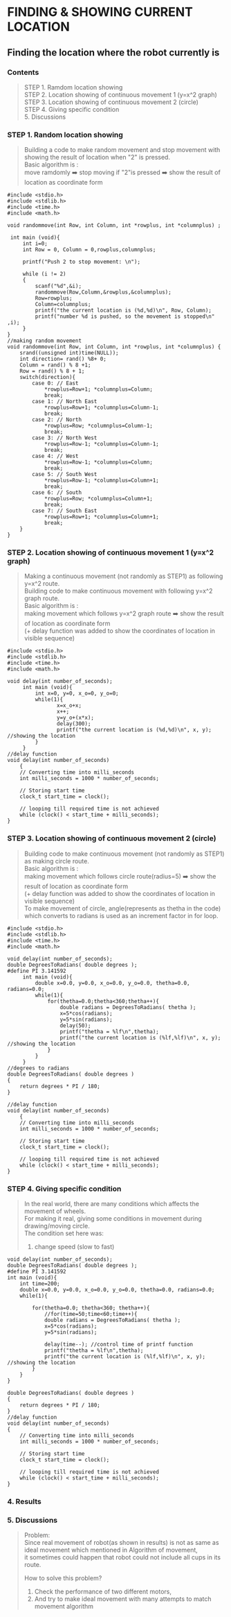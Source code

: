 

FINDING & SHOWING CURRENT LOCATION
===
Finding the location where the robot currently is
---
### Contents
>STEP 1. Ramdom location showing   
>STEP 2. Location showing of continuous movement 1 (y=x^2 graph)     
>STEP 3. Location showing of continuous movement 2 (circle)  
>STEP 4. Giving specific condition  
>5. Discussions  

### STEP 1. Random location showing
> Building a code to make random movement and stop movement with showing the result of location when "2" is pressed.  
> Basic algorithm is :  
> move ramdomly ➡️ stop moving if "2"is pressed ➡️ show the result of location as coordinate form  
~~~
#include <stdio.h>
#include <stdlib.h>
#include <time.h>
#include <math.h>

void randommove(int Row, int Column, int *rowplus, int *columnplus) ;

 int main (void){
     int i=0;
     int Row = 0, Column = 0,rowplus,columnplus;

     printf("Push 2 to stop movement: \n");
    
     while (i != 2)
     {
         scanf("%d",&i);
         randommove(Row,Column,&rowplus,&columnplus);
         Row=rowplus;
         Column=columnplus;
         printf("the current location is (%d,%d)\n", Row, Column);
         printf("number %d is pushed, so the movement is stopped\n" ,i);
     }
}
//making random movement
void randommove(int Row, int Column, int *rowplus, int *columnplus) {
    srand((unsigned int)time(NULL));
    int direction= rand() %8+ 0;
    Column = rand() % 8 +1;
    Row = rand() % 8 + 1;
    switch(direction){
        case 0: // East
            *rowplus=Row+1; *columnplus=Column;
            break;
        case 1: // North East
            *rowplus=Row+1; *columnplus=Column-1;
            break;
        case 2: // North
            *rowplus=Row; *columnplus=Column-1;
            break;
        case 3: // North West
            *rowplus=Row-1; *columnplus=Column-1;
            break;
        case 4: // West
            *rowplus=Row-1; *columnplus=Column;
            break;
        case 5: // South West
            *rowplus=Row-1; *columnplus=Column+1;
            break;
        case 6: // South
            *rowplus=Row; *columnplus=Column+1;
            break;
        case 7: // South East
            *rowplus=Row+1; *columnplus=Column+1;
            break;
    }
}
~~~

### STEP 2. Location showing of continuous movement 1 (y=x^2 graph)  
> Making a continuous movement (not randomly as STEP1) as following y=x^2 route.  
> Building code to make continuous movement with following y=x^2 graph route.   
> Basic algorithm is :  
> making movement which follows y=x^2 graph route ➡️ show the result of location as coordinate form  
> (+ delay function was added to show the coordinates of location in visible sequence)
~~~
#include <stdio.h>
#include <stdlib.h>
#include <time.h>
#include <math.h>

void delay(int number_of_seconds);
     int main (void){
         int x=0, y=0, x_o=0, y_o=0;
         while(1){
                x=x_o+x;
                x++;
                y=y_o+(x*x);
                delay(300);
                printf("the current location is (%d,%d)\n", x, y); //showing the location
         }
     }
//delay function
void delay(int number_of_seconds)
    {
    // Converting time into milli_seconds
    int milli_seconds = 1000 * number_of_seconds;
    
    // Storing start time
    clock_t start_time = clock();
    
    // looping till required time is not achieved
    while (clock() < start_time + milli_seconds);
}
~~~


### STEP 3. Location showing of continuous movement 2 (circle)  
> Building code to make continuous movement (not randomly as STEP1) as making circle route.    
> Basic algorithm is :  
> making movement which follows circle route(radius=5) ➡️ show the result of location as coordinate form  
> (+ delay function was added to show the coordinates of location in visible sequence)  
> To make movement of circle, angle(represents as thetha in the code) which converts to radians is used as an increment factor in for loop.   
~~~
#include <stdio.h>
#include <stdlib.h>
#include <time.h>
#include <math.h>

void delay(int number_of_seconds);
double DegreesToRadians( double degrees );
#define PI 3.141592
     int main (void){
         double x=0.0, y=0.0, x_o=0.0, y_o=0.0, thetha=0.0, radians=0.0;
         while(1){
             for(thetha=0.0;thetha<360;thetha++){
                 double radians = DegreesToRadians( thetha );
                 x=5*cos(radians);
                 y=5*sin(radians);
                 delay(50);
                 printf("thetha = %lf\n",thetha);
                 printf("the current location is (%lf,%lf)\n", x, y); //showing the location
             }
         }
     }
//degrees to radians 
double DegreesToRadians( double degrees )
{
    return degrees * PI / 180;
}

//delay function
void delay(int number_of_seconds)
    {
    // Converting time into milli_seconds
    int milli_seconds = 1000 * number_of_seconds;
    
    // Storing start time
    clock_t start_time = clock();
    
    // looping till required time is not achieved
    while (clock() < start_time + milli_seconds);
}
~~~



### STEP 4. Giving specific condition 
> In the real world, there are many conditions which affects the movement of wheels.  
> For making it real, giving some conditions in movement during drawing/moving circle.   
> The condition set here was:
> 1. change speed (slow to fast)
~~~
void delay(int number_of_seconds);
double DegreesToRadians( double degrees );
#define PI 3.141592
int main (void){
    int time=200;
    double x=0.0, y=0.0, x_o=0.0, y_o=0.0, thetha=0.0, radians=0.0;
    while(1){
        
        for(thetha=0.0; thetha<360; thetha++){
            //for(time=50;time<60;time++){
            double radians = DegreesToRadians( thetha );
            x=5*cos(radians);
            y=5*sin(radians);
            
            delay(time--); //control time of printf function
            printf("thetha = %lf\n",thetha);
            printf("the current location is (%lf,%lf)\n", x, y); //showing the location
        }
    }
}

double DegreesToRadians( double degrees )
{
    return degrees * PI / 180;
}
//delay function
void delay(int number_of_seconds)
{
    // Converting time into milli_seconds
    int milli_seconds = 1000 * number_of_seconds;
    
    // Storing start time
    clock_t start_time = clock();
    
    // looping till required time is not achieved
    while (clock() < start_time + milli_seconds);
}
~~~
### 4. Results
> 

### 5. Discussions
> Problem:   
> Since real movement of robot(as shown in results) is not as same as ideal movement which mentioned in Algorithm of movement,  
> it sometimes could happen that robot could not include all cups in its route. 
>  
> How to solve this problem?  
> 1. Check the performance of two different motors,  
> 2. And try to make ideal movement with many attempts to match movement algorithm  


